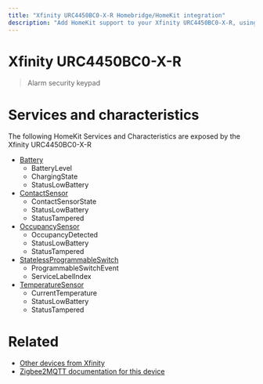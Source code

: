 ```yaml
---
title: "Xfinity URC4450BC0-X-R Homebridge/HomeKit integration"
description: "Add HomeKit support to your Xfinity URC4450BC0-X-R, using Homebridge, Zigbee2MQTT and homebridge-z2m."
---
```

<!---
This file has been GENERATED using src/docgen/docgen.ts
DO NOT EDIT THIS FILE MANUALLY!
-->
# Xfinity URC4450BC0-X-R
> Alarm security keypad


# Services and characteristics
The following HomeKit Services and Characteristics are exposed by
the Xfinity URC4450BC0-X-R

* [Battery](../../battery.md)
  * BatteryLevel
  * ChargingState
  * StatusLowBattery
* [ContactSensor](../../sensors.md)
  * ContactSensorState
  * StatusLowBattery
  * StatusTampered
* [OccupancySensor](../../sensors.md)
  * OccupancyDetected
  * StatusLowBattery
  * StatusTampered
* [StatelessProgrammableSwitch](../../action.md)
  * ProgrammableSwitchEvent
  * ServiceLabelIndex
* [TemperatureSensor](../../sensors.md)
  * CurrentTemperature
  * StatusLowBattery
  * StatusTampered


# Related
* [Other devices from Xfinity](../index.md#xfinity)
* [Zigbee2MQTT documentation for this device](https://www.zigbee2mqtt.io/devices/URC4450BC0-X-R.html)
